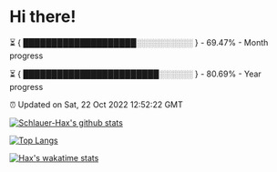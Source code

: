 # Hi there!

⏳ { ████████████████████░░░░░░░░░░ } - 69.47% - Month progress

⏳ { ████████████████████████░░░░░░ } - 80.69% - Year progress

⏰ Updated on Sat, 22 Oct 2022 12:52:22 GMT


[![Schlauer-Hax's github stats](https://github-readme-stats.vercel.app/api?username=Schlauer-Hax&show_icons=true&theme=dark&count_private=true)](https://github.com/Schlauer-Hax)


[![Top Langs](https://github-readme-stats.vercel.app/api/top-langs/?username=Schlauer-Hax&layout=compact&theme=dark)](https://github.com/Schlauer-Hax?tab=repositories)


[![Hax's wakatime stats](https://github-readme-stats.vercel.app/api/wakatime?username=Hax&theme=dark)](https://wakatime.com/@Hax)

